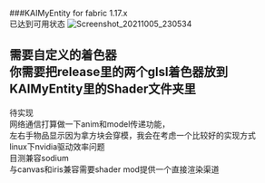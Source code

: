 ###KAIMyEntity for fabric 1.17.x   
已达到可用状态
![Screenshot_20211005_230534](https://user-images.githubusercontent.com/43900799/136050088-52fd273c-70de-4832-ad93-72d4024574b5.png)

需要自定义的着色器     
你需要把release里的两个glsl着色器放到KAIMyEntity里的Shader文件夹里       
--------------------------      
待实现   
网络通信打算做一下anim和model传递功能，       
左右手物品显示因为拿方块会穿模，我会在考虑一个比较好的实现方式           
linux下nvidia驱动效率问题      
目测兼容sodium    
与canvas和iris兼容需要shader mod提供一个直接渲染渠道
